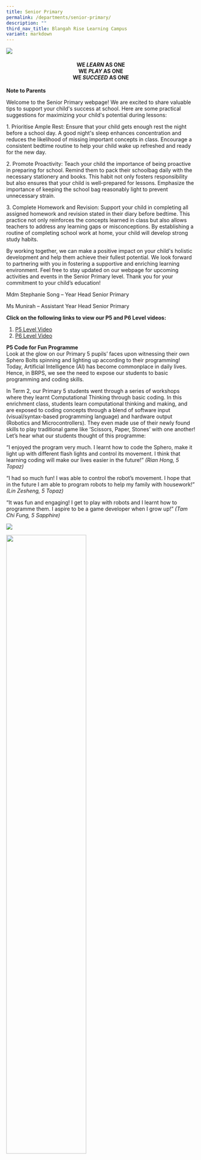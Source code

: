 ```yaml
---
title: Senior Primary
permalink: /departments/senior-primary/
description: ""
third_nav_title: Blangah Rise Learning Campus
variant: markdown
---
```

<img src="/images/SP-Level-photo2020.jpg">

<h4 style="text-align: center;"><strong>WE&nbsp;<em>LEARN</em>&nbsp;AS ONE<br></strong><strong>WE&nbsp;<em>PLAY</em>&nbsp;AS ONE<br></strong><strong>WE&nbsp;<em>SUCCEED</em>&nbsp;AS ONE</strong></h4>
<p><strong>Note to Parents<br></strong>
</p><p>Welcome to the Senior Primary webpage! We are excited to share valuable tips to support your child's success at school. Here are some practical suggestions for maximizing your child's potential during lessons:</p>
<p>1. Prioritise Ample Rest:
Ensure that your child gets enough rest the night before a school day. A good night's sleep enhances concentration and reduces the likelihood of missing important concepts in class. Encourage a consistent bedtime routine to help your child wake up refreshed and ready for the new day.</p>
<p>2.	Promote Proactivity:
Teach your child the importance of being proactive in preparing for school. Remind them to pack their schoolbag daily with the necessary stationery and books. This habit not only fosters responsibility but also ensures that your child is well-prepared for lessons. Emphasize the importance of keeping the school bag reasonably light to prevent unnecessary strain.</p>
<p>3.	Complete Homework and Revision: 
Support your child in completing all assigned homework and revision stated in their diary before bedtime. This practice not only reinforces the concepts learned in class but also allows teachers to address any learning gaps or misconceptions. By establishing a routine of completing school work at home, your child will develop strong study habits.</p>
<p>By working together, we can make a positive impact on your child's holistic development and help them achieve their fullest potential. We look forward to partnering with you in fostering a supportive and enriching learning environment. Feel free to stay updated on our webpage for upcoming activities and events in the Senior Primary level. Thank you for your commitment to your child’s education!</p>

Mdm Stephanie Song – Year Head Senior Primary

Ms Munirah – Assistant Year Head Senior Primary 


<p><strong>Click on the following links to view our P5 and P6 Level videos:</strong></p>
<ol>
<li><a href="https://youtu.be/Um75OttiGpg">P5 Level Video</a></li>
<li><a href="https://youtu.be/Yj7nxoNji-U">P6 Level Video</a></li>
</ol>
<p><strong>P5 Code for Fun Programme<br></strong>Look at the glow on our Primary 5 pupils’ faces upon witnessing their own Sphero Bolts spinning and lighting up according to their programming! Today, Artificial Intelligence (AI) has become commonplace in daily lives. Hence, in BRPS, we see the need to expose our students to basic programming and coding skills.</p>
<p>In Term 2, our Primary 5 students went through a series of workshops where they learnt Computational Thinking through basic coding. In this enrichment class, students learn computational thinking and making, and are exposed to coding concepts through a blend of software input (visual/syntax-based programming language) and hardware output (Robotics and Microcontrollers). They even made use of their newly found skills to play traditional game like ‘Scissors, Paper, Stones’ with one another! Let’s hear what our students thought of this programme:</p>
<p>“I enjoyed the program very much. I learnt how to code the Sphero, make it light up with different flash lights and control its movement. I think that learning coding will make our lives easier in the future!”&nbsp;<em>(Rian Hong, 5 Topaz)</em></p>
<p>“I had so much fun! I was able to control the robot’s movement. I hope that in the future I am able to program robots to help my family with housework!” <em>(Lin Zesheng, 5 Topaz)</em></p>
<p>“It was fun and engaging! I get to play with robots and I learnt how to programme them. I aspire to be a game developer when I grow up!”&nbsp;<em>(Tam Chi Fung, 5 Sapphire)</em></p>
<img src="/images/senior1.png">
<p><img style="width: 65%;" src="/images/2024%20Photos/SP%20Webpage/Photo_7.jpg">
</p><p><strong>TSR Time in Senior Primary<br></strong>Teachers and students start a typical school day right by engaging in fun filled activities as well as meaningful conversations. During TSR time, teachers not only take the opportunity to bond with their students, they also create opportunities for students to build camaraderie amongst themselves. Teachers highlight positive behaviour displayed by pupils and affirmed their actions through a mixture of fun activities and conversations during this time.
‘TSR time is a great way to build meaningful relationships with my students. I am able to strengthen my bond with my class before the lesson and am able to interact freely with them. Most of all, it starts the day on a chirpy and engaging tone that keeps them motivated for the day’, quoted Ms Munirah!
</p>

![](/images/2024%20Photos/SP%20Webpage/Photo_1.jpg)

![](/images/2024%20Photos/SP%20Webpage/Photo_2.jpg)

![](/images/2024%20Photos/SP%20Webpage/Photo_3.jpg)

![](/images/2024%20Photos/SP%20Webpage/Photp_4.jpg)

![](/images/2024%20Photos/SP%20Webpage/Photo_5.jpg)

![](/images/2024%20Photos/SP%20Webpage/Photo_6.jpg)

<p><strong>P6 Motivation Camp<br></strong></p>
<p>Our annual Primary 6 Motivation camp kicked off on 21 March 2023 with the theme, “I Can’t, I Can, I Will”. The camp aimed not only to provide opportunities for the students to build camaraderie among one another, it was also designed to incorporate activities that would help build confidence.</p>
<p>On the first day of the camp, our students worked in their groups and used the concepts they learnt in their Science lessons to build a solar oven made of recycled materials. At the end of the project, they tested out their solar oven and even managed to melt some chocolate that they dipped with marshmallow. “I enjoyed the making of the solar oven! I was able to put my knowledge on Materials into good use in this experiment. The best thing is I was able to melt the chocolate and enjoy the marsh mallow candies at the end of the experiment.” shared Lucas from Primary 6 Sapphire.</p>
<p>On the second day of the camp, our students continued to challenge themselves and worked together to overcome many challenges in five different stations. The theme, “Reach For Your Goal”, put their teamwork skills to a test as they overcame challenges encountered in the five stations located around the school compound. The students relied on their strong bonds with their friends to overcome potential obstacles, even as the tasks provided opportunities for students to solve problems creatively.</p>
<p>It was heartening to see the students demonstrating virtues learnt throughout the camp! These are life skills that they would take them a long way even as they leave our gates.</p>



<p><strong>A glimpse into our Primary 5 and 6 classrooms<br></strong>A large amount of the student’s time is spent sitting in a classroom. It is important to make this learning space vibrant and inviting so that learning can take place in a comfortable and safe environment.</p>
<p>Our students and teachers take ownership of the classrooms that they used. They worked together to decorate and put up posters/notices in their classes. Let’s take a peek into the classrooms in the Senior Primary.&nbsp;</p>
<img src="/images/20220131_090200-2048x1536.jpg">
<img src="/images/20220131_094926-1-2048x1536.jpg">
<img src="/images/20220131_095223-1937x2048.jpg">
<img src="/images/PXL_20220128_003441169MP_-scaled.jpg">
<img src="/images/PXL_20220128_003532615MP_-scaled.jpg">
<img src="/images/PXL_20220128_040453154MP_-scaled.jpg">
<img src="/images/PXL_20220128_040513008MP_-scaled.jpg">
<p><strong>P5 Programmes</strong></p>
<p><strong>Level Bonding Day<br></strong>This year, our Level Bonding Day takes place very differently from previous years. With COVID 19, many activities have to be carried out innovatively to achieve their objectives. However, this does not deter us from having fun together! With the safety management measures in place, all of us had fun together even when we are 1 m apart! (*Disclaimer: pupils were not wearing masks as they were doing physical activities)</p>
<img src="/images/LBD-_-A.jpg">
<img src="/images/LBD-_-B.jpg">
<img src="/images/LBD-_-C.jpg">
<img src="/images/LBD-_-D-e1605618413726.jpg">
<img src="/images/LBD-_-E.jpg">
<img src="/images/LBD-_-F.jpg">
<p><strong>P6 Motivation Camp (Session 1)</strong></p>
<p style="text-align: center;"><strong><em>I Can’t… I Can… I Will…</em></strong></p>
<p>During this Motivation Camp, our Primary 6 students get to further ignite their joy of learning through specially created activities created and designed by the Primary 6 teachers.</p>
<p>The camp focuses on building students’ confidence and resilience and encourage them to work hard and move towards&nbsp;their goals in the national examinations at the end&nbsp;of the year.</p>
<p>“During the first day of the motivational camp, we were tasked to get to know students from other classes. We also found out more about our personality by answering a series of questions. The next activity challenged us to stack cards up as high as we can. We thought that it was just for fun but it actually taught us an important virtue – patience. Patience allows us to suspend judgement thus making informed decisions. Likewise, if we stack the cards patiently, there is a higher chance of us succeeding.”<br><em>Jeremiah, 6 Topaz.</em></p>
<img src="/images/1-e1585296461602.jpg">
<img src="/images/2-e1585296451337.jpg">
<img src="/images/3-e1585296441187.jpg">
<p>“At around noon, a friend of mine guessed that the shoebox everybody was told to bring was to be used to construct an oven box. I did not think that her guess was right until the camp started. The teacher shared about the story of a girl who wanted to cook for her family with limited tools. After the presentation was over, the teacher encouraged us to create our own oven boxes. I instantly thought of three designs and I shared with my group. We got to test if the oven boxes worked by attempting to melt bars of chocolate under the sun in the parade square. It was really fun as we got to dip marshmallows in the chocolate that we had melted.”<br><em>Maureen, 6 Topaz.</em></p>
<img src="/images/4-e1585296431979.jpg">
<img src="/images/5-e1585296419251.jpg">
<img src="/images/6-e1585296484402.jpg">
<img src="/images/7-e1585296472779.jpg">
<img src="/images/8-e1585296404751.jpg">
<p><strong>BRPS LOVES SINGAPORE: National Education Show<br></strong>A P5 student’s dream comes true! What could be more satisfying than to celebrate our country’s birthday together with thousands of people wishing our nation HAPPY BIRTHDAY! Aarav shared, “I really enjoyed the NE show and learnt about Singapore’s history and the bicentennial year. My favourite part was when the Red Lions skydived from the helicopter, hovering over us. It was certainly a memorable experience!”</p>
<img src="/images/Pic-2.jpg">
<img src="/images/Pic-3-1024x768.jpg">
<img src="/images/Pic-1-768x1024.jpg">
<img src="/images/Pic-4.jpg">
<p><strong>P5 Young Photographers Programme<br></strong>This is a structured 4-day programme that allows students to learn about the different skills needed in photography to take excellent pictures. After going through the theory lessons, our students are given the opportunity to do an outdoor shoot at Marina Barrage!</p>
<img src="/images/senior5.png">
<p><strong>P5 STEM Activities<br></strong>Students worked together and used their creativity to programme and prototype a beach cleaner to remove trash found on the shore.</p>
<img src="/images/senior6.png">
<img src="/images/Pic-11.jpg">
<p><strong>P6 Programmes</strong></p>
<p><strong>A Nature trail to Sungei Buloh<br></strong>“Nothing beats learning Science in an authentic environment. If we can’t bring nature into the classrooms, we bring our students into the nature,” says Mrs Jenny Quek, Head of Department for Science.</p>
<p>Sungei Buloh Nature Reserve is a place students must visit when they learn about “Adaptation”. They learn about nature in the most natural setting. Untouched by modern urbanisation, students get to observe animals and plants in close proximity.</p>
<p>Eunice shared, “I really enjoyed the trip as I get to see the animals living in their natural habitats! After all, it’s not every day that we get to see mudskippers crawling in the mud!”</p>
<p>Bennett added, “The thing I enjoyed most during my Sungei Buloh trip is being able to learn about the mangrove environment and being in nature itself.”</p>
<p>After the trip, Lynyan could now appreciate that “in a mangrove eco-system, there is a diversity of organisms that co-exist with one another in order to survive.”</p>
<img src="/images/Pic-13-1024x498.jpg">
<img src="/images/Pic-14-1024x498.jpg">
<img src="/images/senior7.png">
<p><strong>P6 Post-PSLE Programme<br></strong>This is a 4-week programme that consists of a variety of different activities to engage our students physically and cognitively! This year, the highlights of the programme include Kidzania, Behind the Scenes in the Zoo and many more!</p>
<p><strong>Code for FUN Programme<br></strong>“Yes! It’s moving and turning around!” was a common refrain when our students experimented with robots during the Code for Fun Programme specially arranged for our P6 students. This programme aims to expose students to coding and computational thinking, and excite them with new technologies.</p>
<p>Khaizuran shared, “This programme gives me an opportunity to work together with my friends. Together we use technology to create and control robots!”</p>
<p>Dominic also learnt the importance of teamwork. “All of us have differences but as long as we work together as a team, we can still achieve our goals!”</p>
<img src="/images/Pic-16-1024x768.jpg">
<img src="/images/Pic-17-768x1024.jpg">
<p><strong>Interclass Games</strong><br>After all the hard work in preparing for the PSLE, it is time to enjoy an exciting time of sports and games with our friends! The whole P6 cohort came together to participate in team building games as well as friendly matches of basketball and Frisbee. Through our participation in the activities, we can demonstrate teamwork and sportsmanship.</p>
<img src="/images/Pic-19-1024x768.jpg">
<img src="/images/Pic-20-1024x768.jpg">
<img src="/images/Pic-18-768x1024.jpg">